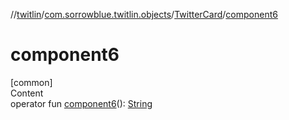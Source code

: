 //[twitlin](../../index.md)/[com.sorrowblue.twitlin.objects](../index.md)/[TwitterCard](index.md)/[component6](component6.md)



# component6  
[common]  
Content  
operator fun [component6](component6.md)(): [String](https://kotlinlang.org/api/latest/jvm/stdlib/kotlin/-string/index.html)  



